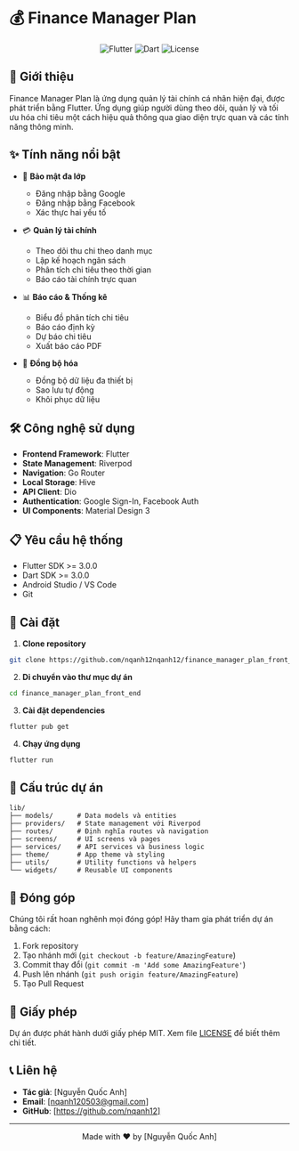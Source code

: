 # 💰 Finance Manager Plan

<div align="center">

![Flutter](https://img.shields.io/badge/Flutter-02569B?style=for-the-badge&logo=flutter&logoColor=white)
![Dart](https://img.shields.io/badge/Dart-0175C2?style=for-the-badge&logo=dart&logoColor=white)
![License](https://img.shields.io/badge/License-MIT-green?style=for-the-badge)

</div>

## 📱 Giới thiệu

Finance Manager Plan là ứng dụng quản lý tài chính cá nhân hiện đại, được phát triển bằng Flutter. Ứng dụng giúp người dùng theo dõi, quản lý và tối ưu hóa chi tiêu một cách hiệu quả thông qua giao diện trực quan và các tính năng thông minh.

## ✨ Tính năng nổi bật

- 🔐 **Bảo mật đa lớp**
  - Đăng nhập bằng Google
  - Đăng nhập bằng Facebook
  - Xác thực hai yếu tố

- 💳 **Quản lý tài chính**
  - Theo dõi thu chi theo danh mục
  - Lập kế hoạch ngân sách
  - Phân tích chi tiêu theo thời gian
  - Báo cáo tài chính trực quan

- 📊 **Báo cáo & Thống kê**
  - Biểu đồ phân tích chi tiêu
  - Báo cáo định kỳ
  - Dự báo chi tiêu
  - Xuất báo cáo PDF

- 🔄 **Đồng bộ hóa**
  - Đồng bộ dữ liệu đa thiết bị
  - Sao lưu tự động
  - Khôi phục dữ liệu

## 🛠️ Công nghệ sử dụng

- **Frontend Framework**: Flutter
- **State Management**: Riverpod
- **Navigation**: Go Router
- **Local Storage**: Hive
- **API Client**: Dio
- **Authentication**: Google Sign-In, Facebook Auth
- **UI Components**: Material Design 3

## 📋 Yêu cầu hệ thống

- Flutter SDK >= 3.0.0
- Dart SDK >= 3.0.0
- Android Studio / VS Code
- Git

## 🚀 Cài đặt

1. **Clone repository**
```bash
git clone https://github.com/nqanh12nqanh12/finance_manager_plan_front_end.git
```

2. **Di chuyển vào thư mục dự án**
```bash
cd finance_manager_plan_front_end
```

3. **Cài đặt dependencies**
```bash
flutter pub get
```

4. **Chạy ứng dụng**
```bash
flutter run
```

## 📁 Cấu trúc dự án

```
lib/
├── models/      # Data models và entities
├── providers/   # State management với Riverpod
├── routes/      # Định nghĩa routes và navigation
├── screens/     # UI screens và pages
├── services/    # API services và business logic
├── theme/       # App theme và styling
├── utils/       # Utility functions và helpers
└── widgets/     # Reusable UI components
```

## 🤝 Đóng góp

Chúng tôi rất hoan nghênh mọi đóng góp! Hãy tham gia phát triển dự án bằng cách:

1. Fork repository
2. Tạo nhánh mới (`git checkout -b feature/AmazingFeature`)
3. Commit thay đổi (`git commit -m 'Add some AmazingFeature'`)
4. Push lên nhánh (`git push origin feature/AmazingFeature`)
5. Tạo Pull Request

## 📄 Giấy phép

Dự án được phát hành dưới giấy phép MIT. Xem file [LICENSE](LICENSE) để biết thêm chi tiết.

## 📞 Liên hệ

- **Tác giả**: [Nguyễn Quốc Anh]
- **Email**: [nqanh120503@gmail.com]
- **GitHub**: [https://github.com/nqanh12]

---
<div align="center">
Made with ❤️ by [Nguyễn Quốc Anh]
</div>
